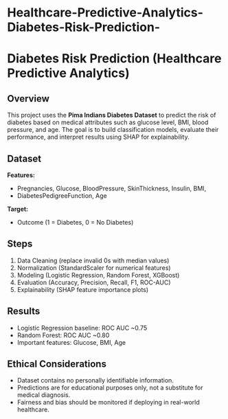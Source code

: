# Healthcare-Predictive-Analytics-Diabetes-Risk-Prediction-

# Diabetes Risk Prediction (Healthcare Predictive Analytics)

## Overview
This project uses the **Pima Indians Diabetes Dataset** to predict the risk of diabetes based on medical attributes such as glucose level, BMI, blood pressure, and age. The goal is to build classification models, evaluate their performance, and interpret results using SHAP for explainability.

## Dataset
**Features:**
- Pregnancies, Glucose, BloodPressure, SkinThickness, Insulin, BMI,
- DiabetesPedigreeFunction, Age

**Target:**
- Outcome (1 = Diabetes, 0 = No Diabetes)

## Steps
1. Data Cleaning (replace invalid 0s with median values)
2. Normalization (StandardScaler for numerical features)
3. Modeling (Logistic Regression, Random Forest, XGBoost)
4. Evaluation (Accuracy, Precision, Recall, F1, ROC-AUC)
5. Explainability (SHAP feature importance plots)

## Results
- Logistic Regression baseline: ROC AUC ~0.75
- Random Forest: ROC AUC ~0.80
- Important features: Glucose, BMI, Age

## Ethical Considerations
- Dataset contains no personally identifiable information.
- Predictions are for educational purposes only, not a substitute for medical diagnosis.
- Fairness and bias should be monitored if deploying in real-world healthcare.
